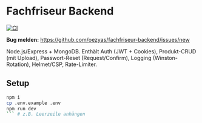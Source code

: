 # Fachfriseur Backend
[![CI](https://github.com/oezyas/fachfriseur-backend/actions/workflows/ci.yml/badge.svg)](https://github.com/oezyas/fachfriseur-backend/actions/workflows/ci.yml)

**Bug melden:** https://github.com/oezyas/fachfriseur-backend/issues/new

Node.js/Express + MongoDB. Enthält Auth (JWT + Cookies), Produkt-CRUD (mit Upload), Passwort-Reset (Request/Confirm), Logging (Winston-Rotation), Helmet/CSP, Rate-Limiter.

## Setup
```bash
npm i
cp .env.example .env
npm run dev
``` # z.B. Leerzeile anhängen



